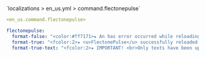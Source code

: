 <!--@include: @/parts/module/command/flectonepulse.md#title-->
<!--@include: @/parts/words.md#path--> `localizations > en_us.yml > command.flectonepulse`

<!--@include: @/parts/module/command/flectonepulse.md#explanation-->

<!--@include: @/parts/words.md#edit-->
```yaml
<en_us.command.flectonepulse>
```

<!--@include: @/parts/words.md#default-->
```yaml
flectonepulse:
  format-false: "<color:#ff7171>★ An has error occurred while reloading"
  format-true: "<fcolor:2>★ <u>FlectonePulse</u> successfully reloaded! (<i><time></i>)"
  format-true-text: "<fcolor:2>★ IMPORTANT! <br>Only texts have been updated, for a FULL reload you need to use: <br><fcolor:1>/flectonepulse reload"
```

<!--@include: @/parts/module/command/flectonepulse.md#parameters-->
<!--@include: @/parts/module/command/flectonepulse.md#localization-->

